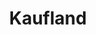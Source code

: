 ---
title: "Kaufland"
url: /lutherstadt-eisleben/kaufland-hallesche-strasse/
shop: Einkaufszentrum
---